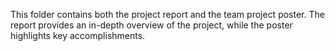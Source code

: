 This folder contains both the project report and the team project poster. The report provides an in-depth overview of the project, while the poster highlights key accomplishments.
